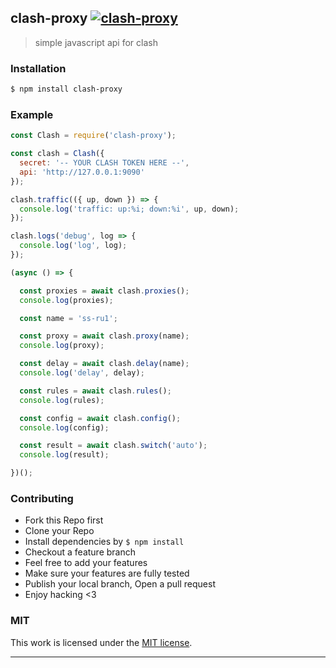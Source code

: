 ## clash-proxy [![clash-proxy](https://img.shields.io/npm/v/clash-proxy.svg)](https://npmjs.org/clash-proxy)

> simple javascript api for clash

### Installation

```bash
$ npm install clash-proxy
```

### Example

```js
const Clash = require('clash-proxy');

const clash = Clash({
  secret: '-- YOUR CLASH TOKEN HERE --',
  api: 'http://127.0.0.1:9090'
});

clash.traffic(({ up, down }) => {
  console.log('traffic: up:%i; down:%i', up, down);
});

clash.logs('debug', log => {
  console.log('log', log);
});

(async () => {

  const proxies = await clash.proxies();
  console.log(proxies);

  const name = 'ss-ru1';

  const proxy = await clash.proxy(name);
  console.log(proxy);

  const delay = await clash.delay(name);
  console.log('delay', delay);

  const rules = await clash.rules();
  console.log(rules);

  const config = await clash.config();
  console.log(config);

  const result = await clash.switch('auto');
  console.log(result);

})();

```

### Contributing
- Fork this Repo first
- Clone your Repo
- Install dependencies by `$ npm install`
- Checkout a feature branch
- Feel free to add your features
- Make sure your features are fully tested
- Publish your local branch, Open a pull request
- Enjoy hacking <3

### MIT

This work is licensed under the [MIT license](./LICENSE).

---